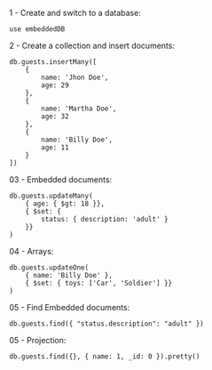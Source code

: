 1 - Create and switch to a database:

```console
use embeddedDB
```

2 - Create a collection and insert documents:

```console
db.guests.insertMany([
    {
        name: 'Jhon Doe',
        age: 29
    },
    {
        name: 'Martha Doe',
        age: 32
    },
    {
        name: 'Billy Doe',
        age: 11
    }
])
```

03 - Embedded documents:

```console
db.guests.updateMany(
    { age: { $gt: 18 }},
    { $set: {
        status: { description: 'adult' }
    }}
)
```

04 - Arrays:

```console
db.guests.updateOne(
    { name: 'Billy Doe' },
    { $set: { toys: ['Car', 'Soldier'] }}
)
```

05 - Find Embedded documents:

```console
db.guests.find({ "status.description": "adult" })
```

05 - Projection:

```console
db.guests.find({}, { name: 1, _id: 0 }).pretty()
```
